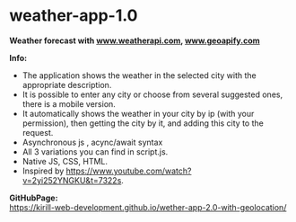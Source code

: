 # weather-app-1.0
**Weather forecast with www.weatherapi.com, www.geoapify.com** <br>

**Info:** <br>
- The application shows the weather in the selected city with the appropriate description. <br> 
- It is possible to enter any city or choose from several suggested ones, there is a mobile version. <br>
- It automatically shows the weather in your city by ip (with your permission), then getting the city by it, and adding this city to the request. <br>
- Asynchronous js , acync/await syntax <br>
- All 3 variations you can find in script.js. <br>
- Native JS, CSS, HTML. <br>
- Inspired by https://www.youtube.com/watch?v=2yi252YNGKU&t=7322s.

**GitHubPage:** <br>
https://kirill-web-development.github.io/wether-app-2.0-with-geolocation/

